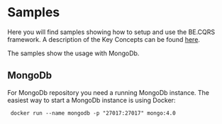 # Samples
Here you will find samples showing how to setup and use the BE.CQRS framework. A description of the Key Concepts can be found [here](/README.md#key-concepts).

The samples show the usage with MongoDb.

## MongoDb
For MongoDb repository you need a running MongoDb instance.
The easiest way to start a MongoDb instance is using Docker:

```
 docker run --name mongodb -p "27017:27017" mongo:4.0
```
